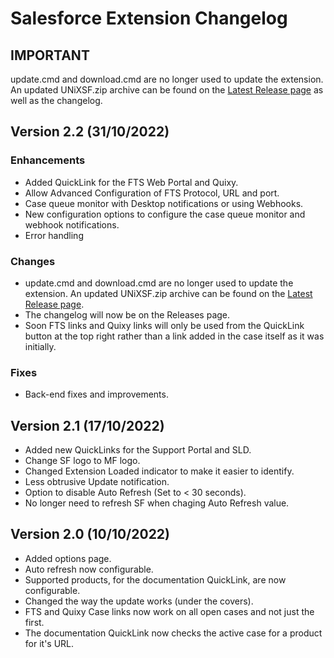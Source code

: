 # Salesforce Extension Changelog

## IMPORTANT
update.cmd and download.cmd are no longer used to update the extension. An updated UNiXSF.zip archive can be found on the [Latest Release page](https://github.com/UNiXMIT/UNiXSF/releases/latest) as well as the changelog. 

## Version 2.2 (31/10/2022)

### Enhancements
- Added QuickLink for the FTS Web Portal and Quixy.  
- Allow Advanced Configuration of FTS Protocol, URL and port.  
- Case queue monitor with Desktop notifications or using Webhooks.  
- New configuration options to configure the case queue monitor and webhook notifications.  
- Error handling

### Changes
- update.cmd and download.cmd are no longer used to update the extension. An updated UNiXSF.zip archive can be found on the [Latest Release page](https://github.com/UNiXMIT/UNiXSF/releases/latest).
- The changelog will now be on the Releases page.
- Soon FTS links and Quixy links will only be used from the QuickLink button at the top right rather than a link added in the case itself as it was initially.

### Fixes
- Back-end fixes and improvements.

## Version 2.1 (17/10/2022)

- Added new QuickLinks for the Support Portal and SLD.
- Change SF logo to MF logo.
- Changed Extension Loaded indicator to make it easier to identify.
- Less obtrusive Update notification.
- Option to disable Auto Refresh (Set to < 30 seconds).
- No longer need to refresh SF when chaging Auto Refresh value.

## Version 2.0 (10/10/2022)

- Added options page.
- Auto refresh now configurable.
- Supported products, for the documentation QuickLink, are now configurable.
- Changed the way the update works (under the covers).
- FTS and Quixy Case links now work on all open cases and not just the first.
- The documentation QuickLink now checks the active case for a product for it's URL.